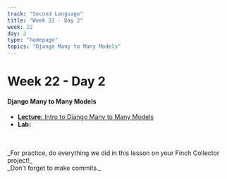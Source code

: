 ```yaml
---
track: "Second Language"
title: "Week 22 - Day 2"
week: 22
day: 2
type: "homepage"
topics: "Django Many to Many Models"
---
```



# Week 22 - Day 2

#### Django Many to Many Models

- [**Lecture:** Intro to Django Many to Many Models](/second-language/week-22/day-2/lecture-materials/intro-to-django-many-to-many-models) 
- **Lab:**
<br>
<br>
_For practice, do everything we did in this lesson on your Finch Collector project!_
<br>
_Don't forget to make commits._

